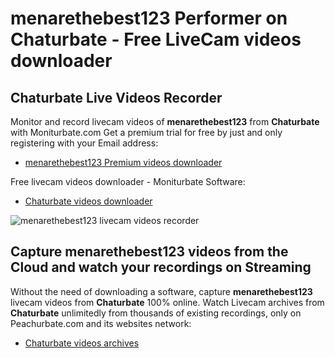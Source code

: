 # menarethebest123 Performer on Chaturbate - Free LiveCam videos downloader

## Chaturbate Live Videos Recorder

Monitor and record livecam videos of **menarethebest123** from **Chaturbate** with Moniturbate.com
Get a premium trial for free by just and only registering with your Email address:
* [menarethebest123 Premium videos downloader](https://moniturbate.com/request-demo-licence-key.html)

Free livecam videos downloader - Moniturbate Software:
* [Chaturbate videos downloader](https://moniturbate.com/moniturbate-download-software.html)

![menarethebest123 livecam videos recorder](https://peachurnet.com/templates/moniturbate-software.png)


## Capture menarethebest123 videos from the Cloud and watch your recordings on Streaming

Without the need of downloading a software, capture **menarethebest123** livecam videos from **Chaturbate** 100% online.
Watch Livecam archives from **Chaturbate** unlimitedly from thousands of existing recordings, only on Peachurbate.com and its websites network:
* [Chaturbate videos archives](https://peachurnet.com/)